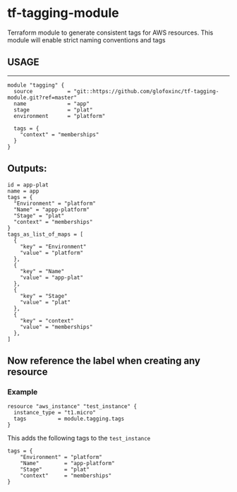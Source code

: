 # tf-tagging-module

Terraform module to generate consistent tags for AWS resources. This module will enable strict naming conventions and tags

## USAGE
---
```
module "tagging" {
  source           = "git::https://github.com/glofoxinc/tf-tagging-module.git?ref=master"
  name             = "app"
  stage            = "plat"
  environment      = "platform"

  tags = {
    "context" = "memberships"
  }
}
```

## Outputs:
```
id = app-plat
name = app
tags = {
  "Environment" = "platform"
  "Name" = "appp-platform"
  "Stage" = "plat"
  "context" = "memberships"
}
tags_as_list_of_maps = [
  {
    "key" = "Environment"
    "value" = "platform"
  },
  {
    "key" = "Name"
    "value" = "app-plat"
  },
  {
    "key" = "Stage"
    "value" = "plat"
  },
  {
    "key" = "context"
    "value" = "memberships"
  },
]
```

## Now reference the label when creating any resource 

### Example

```
resource "aws_instance" "test_instance" {
  instance_type = "t1.micro"
  tags          = module.tagging.tags
}
```

This adds the following tags to the `test_instance`

```
tags = {
    "Environment" = "platform"
    "Name"        = "app-platform"
    "Stage"       = "plat"
    "context"     = "memberships"
}
```